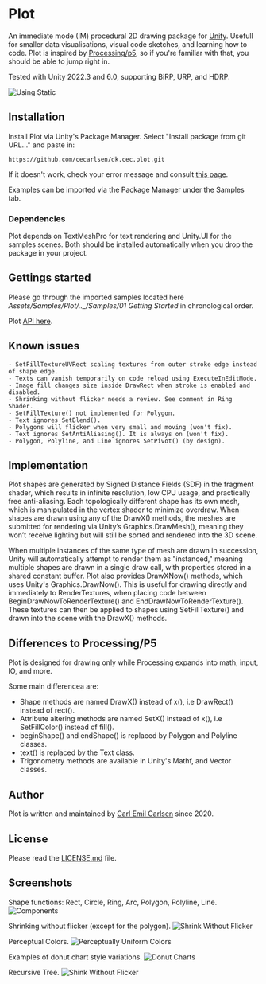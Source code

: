 
# Plot

An immediate mode (IM) procedural 2D drawing package for [Unity](https://unity.com). Usefull for smaller data visualisations, visual code sketches, and learning how to code. Plot is inspired by [Processing/p5](https://processing.org), so if you're familiar with that, you should be able to jump right in.

Tested with Unity 2022.3 and 6.0, supporting BiRP, URP, and HDRP.

![Using Static](https://github.com/user-attachments/assets/605211a4-2810-49bf-a33c-02b264ba4915)


## Installation

Install Plot via Unity's Package Manager. Select "Install package from git URL..." and paste in:

	https://github.com/cecarlsen/dk.cec.plot.git

If it doesn't work, check your error message and consult [this page](https://docs.unity3d.com/6000.0/Documentation/Manual/upm-ui-giturl.html).

Examples can be imported via the Package Manager under the Samples tab. 

### Dependencies

Plot depends on TextMeshPro for text rendering and Unity.UI for the samples scenes. Both should be installed automatically when you drop the package in your project.


## Gettings started

Please go through the imported samples located here *Assets/Samples/Plot/_._._/Samples/01 Getting Started* in chronological order.

Plot [API here](https://cec.dk/plot/api.html).


## Known issues

	- SetFillTextureUVRect scaling textures from outer stroke edge instead of shape edge.
	- Texts can vanish temporarily on code reload using ExecuteInEditMode.
	- Image fill changes size inside DrawRect when stroke is enabled and disabled.
	- Shrinking without flicker needs a review. See comment in Ring Shader.
	- SetFillTexture() not implemented for Polygon. 
	- Text ignores SetBlend().
	- Polygons will flicker when very small and moving (won't fix).
	- Text ignores SetAntiAliasing(). It is always on (won't fix).
	- Polygon, Polyline, and Line ignores SetPivot() (by design).


## Implementation

Plot shapes are generated by Signed Distance Fields (SDF) in the fragment shader, which results in infinite resolution, low CPU usage, and practically free anti-aliasing. Each topologically different shape has its own mesh, which is manipulated in the vertex shader to minimize overdraw. When shapes are drawn using any of the DrawX() methods, the meshes are submitted for rendering via Unity’s Graphics.DrawMesh(), meaning they won’t receive lighting but will still be sorted and rendered into the 3D scene.

When multiple instances of the same type of mesh are drawn in succession, Unity will automatically attempt to render them as "instanced," meaning multiple shapes are drawn in a single draw call, with properties stored in a shared constant buffer. Plot also provides DrawXNow() methods, which uses Unity's Graphics.DrawNow(). This is useful for drawing directly and immediately to RenderTextures, when placing code between BeginDrawNowToRenderTexture() and EndDrawNowToRenderTexture(). These textures can then be applied to shapes using SetFillTexture() and drawn into the scene with the DrawX() methods.


## Differences to Processing/P5

Plot is designed for drawing only while Processing expands into math, input, IO, and more.

Some main differencea are:
- Shape methods are named DrawX() instead of x(), i.e DrawRect() instead of rect().
- Attribute altering methods are named SetX() instead of x(), i.e SetFillColor() instead of fill().
- beginShape() and endShape() is replaced by Polygon and Polyline classes.
- text() is replaced by the Text class.
- Trigonometry methods are available in Unity's Mathf, and Vector classes.


## Author

Plot is written and maintained by [Carl Emil Carlsen](https://cec.dk) since 2020.


## License

Please read the [LICENSE.md](https://github.com/cecarlsen/dk.cec.plot/blob/main/LICENSE.md) file.


## Screenshots

Shape functions: Rect, Circle, Ring, Arc, Polygon, Polyline, Line.
![Components](https://github.com/user-attachments/assets/e2534cac-e30a-460e-97af-e8c8ee2c213d)

Shrinking without flicker (except for the polygon).
![Shrink Without Flicker](https://github.com/user-attachments/assets/43f7dc8a-fe3b-4956-b32f-c8b3affb0f44)

Perceptual Colors.
![Perceptually Uniform Colors](https://github.com/user-attachments/assets/abd7df86-be0d-4f75-81d3-3f3ea52aa27a)

Examples of donut chart style variations.
![Donut Charts](https://github.com/user-attachments/assets/81435328-fab2-4d63-9d56-42d483210e4f)

Recursive Tree.
![Shink Without Flicker](https://github.com/user-attachments/assets/bfadbb8a-2d61-4d7d-a3e8-f9bbd405fd6b)
